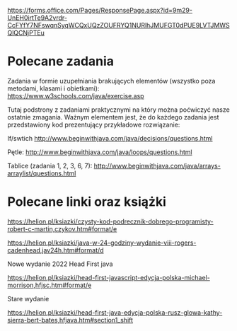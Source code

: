 https://forms.office.com/Pages/ResponsePage.aspx?id=9m29-UnEH0irtTe9A2vrdr-CcFYfY7NFswqnSyqWCQxUQzZOUFRYQ1NURlhJMUFGT0dPUE9LVTJMWSQlQCNjPTEu





# Polecane zadania
Zadania w formie uzupełniania brakujących elementów (wszystko poza metodami, klasami i obietkami):
https://www.w3schools.com/java/exercise.asp

Tutaj podstrony z zadaniami praktycznymi na który można poćwiczyć nasze ostatnie zmagania. Ważnym elementem jest, że do każdego zadania jest przedstawiony kod prezentujący przykładowe rozwiązanie:

If/swtich
http://www.beginwithjava.com/java/decisions/questions.html

Pętle:
http://www.beginwithjava.com/java/loops/questions.html

Tablice (zadania 1, 2, 3, 6, 7):
http://www.beginwithjava.com/java/arrays-arraylist/questions.html

# Polecane linki oraz książki
https://helion.pl/ksiazki/czysty-kod-podrecznik-dobrego-programisty-robert-c-martin,czykov.htm#format/e

https://helion.pl/ksiazki/java-w-24-godziny-wydanie-viii-rogers-cadenhead,jav24h.htm#format/d

Nowe wydanie 2022 Head First java 

https://helion.pl/ksiazki/head-first-javascript-edycja-polska-michael-morrison,hfjsc.htm#format/e

Stare wydanie

https://helion.pl/ksiazki/head-first-java-edycja-polska-rusz-glowa-kathy-sierra-bert-bates,hfjava.htm#section1_shift

